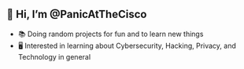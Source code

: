 ## 👋 Hi, I’m @PanicAtTheCisco
* 📚 Doing random projects for fun and to learn new things
* 🖥️ Interested in learning about Cybersecurity, Hacking, Privacy, and Technology in general
<!---
PanicAtTheCisco/PanicAtTheCisco is a ✨ special ✨ repository because its `README.md` (this file) appears on your GitHub profile.
You can click the Preview link to take a look at your changes.

![Anurag's GitHub stats](https://github-readme-stats.vercel.app/api?username=PanicAtTheCisco&show_icons=true&theme=transparent)
--->
